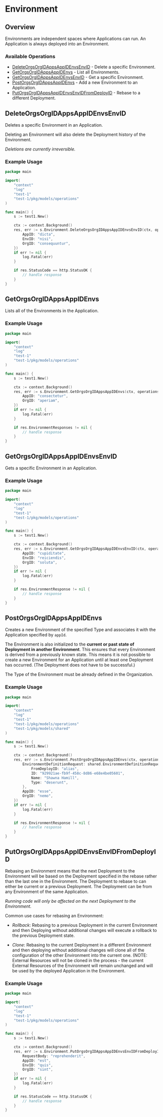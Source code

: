 # Environment

## Overview

Environments are independent spaces where Applications can run. An Application is always deployed into an Environment.
<SchemaDefinition schemaRef="#/components/schemas/EnvironmentRequest" />


### Available Operations

* [DeleteOrgsOrgIDAppsAppIDEnvsEnvID](#deleteorgsorgidappsappidenvsenvid) - Delete a specific Environment.
* [GetOrgsOrgIDAppsAppIDEnvs](#getorgsorgidappsappidenvs) - List all Environments.
* [GetOrgsOrgIDAppsAppIDEnvsEnvID](#getorgsorgidappsappidenvsenvid) - Get a specific Environment.
* [PostOrgsOrgIDAppsAppIDEnvs](#postorgsorgidappsappidenvs) - Add a new Environment to an Application.
* [PutOrgsOrgIDAppsAppIDEnvsEnvIDFromDeployID](#putorgsorgidappsappidenvsenvidfromdeployid) - Rebase to a different Deployment.

## DeleteOrgsOrgIDAppsAppIDEnvsEnvID

Deletes a specific Environment in an Application.

Deleting an Environment will also delete the Deployment history of the Environment.

_Deletions are currently irreversible._

### Example Usage

```go
package main

import(
	"context"
	"log"
	"test-1"
	"test-1/pkg/models/operations"
)

func main() {
    s := test1.New()

    ctx := context.Background()
    res, err := s.Environment.DeleteOrgsOrgIDAppsAppIDEnvsEnvID(ctx, operations.DeleteOrgsOrgIDAppsAppIDEnvsEnvIDRequest{
        AppID: "dicta",
        EnvID: "nisi",
        OrgID: "consequuntur",
    })
    if err != nil {
        log.Fatal(err)
    }

    if res.StatusCode == http.StatusOK {
        // handle response
    }
}
```

## GetOrgsOrgIDAppsAppIDEnvs

Lists all of the Environments in the Application.

### Example Usage

```go
package main

import(
	"context"
	"log"
	"test-1"
	"test-1/pkg/models/operations"
)

func main() {
    s := test1.New()

    ctx := context.Background()
    res, err := s.Environment.GetOrgsOrgIDAppsAppIDEnvs(ctx, operations.GetOrgsOrgIDAppsAppIDEnvsRequest{
        AppID: "consectetur",
        OrgID: "aperiam",
    })
    if err != nil {
        log.Fatal(err)
    }

    if res.EnvironmentResponses != nil {
        // handle response
    }
}
```

## GetOrgsOrgIDAppsAppIDEnvsEnvID

Gets a specific Environment in an Application.

### Example Usage

```go
package main

import(
	"context"
	"log"
	"test-1"
	"test-1/pkg/models/operations"
)

func main() {
    s := test1.New()

    ctx := context.Background()
    res, err := s.Environment.GetOrgsOrgIDAppsAppIDEnvsEnvID(ctx, operations.GetOrgsOrgIDAppsAppIDEnvsEnvIDRequest{
        AppID: "cupiditate",
        EnvID: "reiciendis",
        OrgID: "soluta",
    })
    if err != nil {
        log.Fatal(err)
    }

    if res.EnvironmentResponse != nil {
        // handle response
    }
}
```

## PostOrgsOrgIDAppsAppIDEnvs

Creates a new Environment of the specified Type and associates it with the Application specified by `appId`.

The Environment is also initialized to the **current or past state of Deployment in another Environment**. This ensures that every Environment is derived from a previously known state. This means it is not possible to create a new Environment for an Application until at least one Deployment has occurred. (The Deployment does not have to be successful.)

The Type of the Environment must be already defined in the Organization.

### Example Usage

```go
package main

import(
	"context"
	"log"
	"test-1"
	"test-1/pkg/models/operations"
	"test-1/pkg/models/shared"
)

func main() {
    s := test1.New()

    ctx := context.Background()
    res, err := s.Environment.PostOrgsOrgIDAppsAppIDEnvs(ctx, operations.PostOrgsOrgIDAppsAppIDEnvsRequest{
        EnvironmentDefinitionRequest: shared.EnvironmentDefinitionRequest{
            FromDeployID: "alias",
            ID: "929921ae-fb9f-458c-8d86-e68e4be05601",
            Name: "Shawna Hamill",
            Type: "deserunt",
        },
        AppID: "esse",
        OrgID: "nemo",
    })
    if err != nil {
        log.Fatal(err)
    }

    if res.EnvironmentResponse != nil {
        // handle response
    }
}
```

## PutOrgsOrgIDAppsAppIDEnvsEnvIDFromDeployID

Rebasing an Environment means that the next Deployment to the Environment will be based on the Deployment specified in the rebase rather than the last one in the Environment. The Deployment to rebase to can either be current or a previous Deployment. The Deployment can be from any Environment of the same Application.

_Running code will only be affected on the next Deployment to the Environment._

Common use cases for rebasing an Environment:

* _Rollback_: Rebasing to a previous Deployment in the current Environment and then Deploying without additional changes will execute a rollback to the previous Deployment state.

* _Clone_: Rebasing to the current Deployment in a different Environment and then deploying without additional changes will clone all of the configuration of the other Environment into the current one. (NOTE: External Resources will not be cloned in the process - the current External Resources of the Environment will remain unchanged and will be used by the deployed Application in the Environment.

### Example Usage

```go
package main

import(
	"context"
	"log"
	"test-1"
	"test-1/pkg/models/operations"
)

func main() {
    s := test1.New()

    ctx := context.Background()
    res, err := s.Environment.PutOrgsOrgIDAppsAppIDEnvsEnvIDFromDeployID(ctx, operations.PutOrgsOrgIDAppsAppIDEnvsEnvIDFromDeployIDRequest{
        RequestBody: "reprehenderit",
        AppID: "est",
        EnvID: "quis",
        OrgID: "sint",
    })
    if err != nil {
        log.Fatal(err)
    }

    if res.StatusCode == http.StatusOK {
        // handle response
    }
}
```
